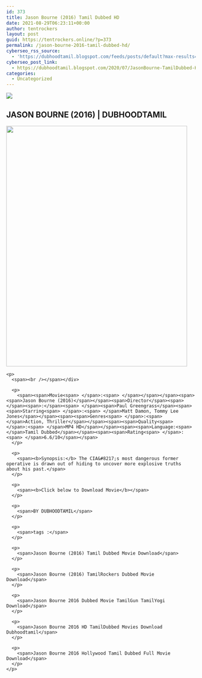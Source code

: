 ```yaml
---
id: 373
title: Jason Bourne (2016) Tamil Dubbed HD
date: 2021-08-29T06:23:11+00:00
author: tentrockers
layout: post
guid: https://tentrockers.online/?p=373
permalink: /jason-bourne-2016-tamil-dubbed-hd/
cyberseo_rss_source:
  - 'https://dubhoodtamil.blogspot.com/feeds/posts/default?max-results=150&start-index=151'
cyberseo_post_link:
  - https://dubhoodtamil.blogspot.com/2020/07/JasonBourne-TamilDubbed-HD.html
categories:
  - Uncategorized
---
```

<div class="media_block">
  <img src="https://1.bp.blogspot.com/-h1-xCcR3Ftc/Xv2nzwPnDcI/AAAAAAAAAH0/tOLsOjJ_ljwkjNo3Mhwmoyi3YogUkXB_gCK4BGAsYHg/s72-w481-h640-c/1.jpg" class="media_thumbnail" />
</div>

<div dir="ltr" trbidi="on" readability="23.321917808219">
  <h2>
    <span>JASON BOURNE (2016) | DUBHOODTAMIL</span>
  </h2>
  
  <div>
    <div>
      <a href="https://1.bp.blogspot.com/-h1-xCcR3Ftc/Xv2nzwPnDcI/AAAAAAAAAH0/tOLsOjJ_ljwkjNo3Mhwmoyi3YogUkXB_gCK4BGAsYHg/s1359/1.jpg" imageanchor="1"><img loading="lazy" border="0" data-original-height="1359" data-original-width="1024" height="640" src="https://1.bp.blogspot.com/-h1-xCcR3Ftc/Xv2nzwPnDcI/AAAAAAAAAH0/tOLsOjJ_ljwkjNo3Mhwmoyi3YogUkXB_gCK4BGAsYHg/w481-h640/1.jpg" width="481" /></a>
    </div>
    
    <p>
      <span><br /></span></div> 
      
      <p>
        <span><span>Movie<span> </span>:<span> </span></span></span><span><span>Jason Bourne (2016)</span></span><span>Director</span><span> </span><span>:</span><span> </span><span>Paul Greengrass</span><span><span>Starring<span> </span>:<span> </span>Matt Damon, Tommy Lee Jones</span></span><span><span>Genres<span> </span>:<span> </span>Action, Thriller</span></span><span><span>Quality<span> </span>:<span> </span>MP4 HD</span></span><span><span>Language:<span> </span>Tamil Dubbed</span></span><span><span>Rating<span> </span>:<span> </span>6.6/10</span></span>
      </p>
      
      <p>
        <span><b>Synopsis:</b> The CIA&#8217;s most dangerous former operative is drawn out of hiding to uncover more explosive truths about his past.</span>
      </p>
      
      <p>
        <span><b>Click below to Download Movie</b></span>
      </p>
      
      <p>
        <span>BY DUBHOODTAMIL</span>
      </p>
      
      <p>
        <span>tags :</span>
      </p>
      
      <p>
        <span>Jason Bourne (2016) Tamil Dubbed Movie Download</span>
      </p>
      
      <p>
        <span>Jason Bourne (2016) TamilRockers Dubbed Movie Download</span>
      </p>
      
      <p>
        <span>Jason Bourne 2016 Dubbed Movie TamilGun TamilYogi Download</span>
      </p>
      
      <p>
        <span>Jason Bourne 2016 HD TamilDubbed Movies Download Dubhoodtamil</span>
      </p>
      
      <p>
        <span>Jason Bourne 2016 Hollywood Tamil Dubbed Full Movie Download</span>
      </p>
    </p>
  </div>